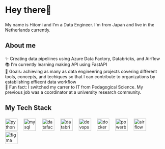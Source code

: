 <h1 align="left">Hey there👋</h1>

###

<p align="left">My name is Hitomi and I'm a Data Engineer. I'm from Japan and live in the Netherlands currently.</p>

###

<h2 align="left">About me</h2>

###

<p align="left">✨ Creating data pipeliines using Azure Data Factory, Databricks, and Airflow<br>📚 I'm currently learning making API using FastAPI<br>🎯 Goals: achieving as many as data engineering projects covering different tools, concepts, and techiques so that I can contribute to organizations by establishing effiecnt data workflow <br>🎲 Fun fact: I switched my carrer to IT from Pedagogical Science. My previous job was a coordinator at a university research community. </p>

###

<h2 align="left">My Tech Stack</h2>

###

<div align="left">
  <img src="https://s3.dualstack.us-east-2.amazonaws.com/pythondotorg-assets/media/files/python-logo-only.svg" height="40" alt="python logo"  />
  <img width="12" />
  <img src="https://www.vectorlogo.zone/logos/mysql/mysql-ar21.svg" height="40" alt="mysql logo"  />
  <img width="12" />
  <img src="https://symbols.getvecta.com/stencil_28/27_data-factory.8004c08598.svg" height="40" alt="datafactory logo"  />
  <img width="12" />
  <img src="https://www.vectorlogo.zone/logos/databricks/databricks-ar21.svg" height="40" alt="databricks logo"  />
  <img width="12" />
  <img src="https://www.svgrepo.com/download/448271/azure-devops.svg" height="40" alt="devops logo"  />
  <img width="12" />
  <img src="https://www.svgrepo.com/download/448221/docker.svg" height="40" alt="docker logo"  />
  <img width="12" />
  <img src="https://raw.githubusercontent.com/microsoft/PowerBI-Icons/2bf1c982fb24528eee1559a96a25eb534c175cfd/SVG/Power-BI.svg" height="40" alt="powerbi logo"  />
  <img width="12" />
  <img src="https://www.svgrepo.com/download/353380/airflow.svg" height="40" alt="airflow logo"  />
  <img width="12" />
  <img src="https://www.svgrepo.com/download/452202/figma.svg" height="40" alt="figma logo"  />
</div>

###
